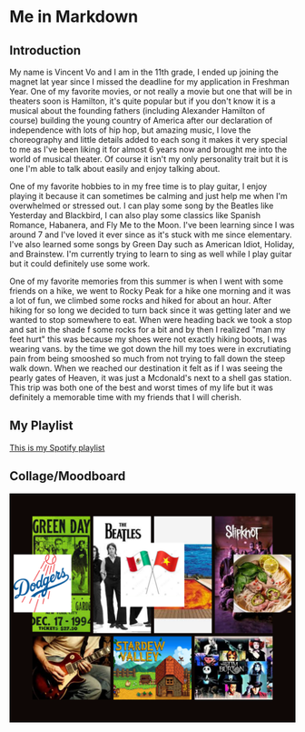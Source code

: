 # Me in Markdown

## Introduction

My name is Vincent Vo and I am in the 11th grade, I ended up joining the magnet lat year since I missed the deadline for my application in Freshman Year. One of my favorite movies, or not really a movie but one that will be in theaters soon is Hamilton, it's quite popular but if you don't know it is a musical about the founding fathers (including Alexander Hamilton of course) building the young country of America after our declaration of independence with lots of hip hop, but amazing music, I love the choreography and little details added to each song it makes it very special to me as I've been liking it for almost 6 years now and brought me into the world of musical theater. Of course it isn't my only personality trait but it is one I'm able to talk about easily and enjoy talking about.

One of my favorite hobbies to in my free time is to play guitar, I enjoy playing it because it can sometimes be calming and just help me when I'm overwhelmed or stressed out. I can play some song by the Beatles like Yesterday and Blackbird, I can also play some classics like Spanish Romance, Habanera, and Fly Me to the Moon. I've been learning since I was around 7 and I've loved it ever since as it's stuck with me since elementary. I've also learned some songs by Green Day such as American Idiot, Holiday, and Brainstew. I'm currently trying to learn to sing as well while I play guitar but it could definitely use some work.

One of my favorite memories from this summer is when I went with some friends on a hike, we went to Rocky Peak for a hike one morning and it was a lot of fun, we climbed some rocks and hiked for about an hour. After hiking for so long we decided to turn back since it was getting later and we wanted to stop somewhere to eat. When were heading back we took a stop and sat in the shade f some rocks for a bit and by then I realized "man my feet hurt" this was because my shoes were not exactly hiking boots, I was wearing vans. by the time we got down the hill my toes were in excrutiating pain from being smooshed so much from not trying to fall down the steep walk down. When we reached our destination it felt as if I was seeing the pearly gates of Heaven, it was just a Mcdonald's next to a shell gas station. This trip was both one of the best and worst times of my life but it was definitely a memorable time with my friends that I will cherish.

## My Playlist

[This is my Spotify playlist](https://open.spotify.com/playlist/5D1sSzYl7hUw0U3IUkwV0i)

## Collage/Moodboard
![This is my Collage](collage.png)

